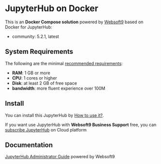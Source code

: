 # JupyterHub on Docker  

This is an **Docker Compose solution** powered by [Websoft9](https://www.websoft9.com) based on Docker for JupyterHub:


 - community:  5.2.1, latest


## System Requirements

The following are the minimal [recommended requirements](https://www.jupyterhub.org/docs/user_guide/en/install-requirements.html):

* **RAM**: 1 GB or more
* **CPU**: 1 cores or higher
* **Disk**: at least 2 GB of free space
* **bandwidth**: more fluent experience over 100M  

## Install

You can install this JupyterHub by [How to use it?](https://github.com/Websoft9/docker-library#how-to-use-it).   

If you want use JupyterHub with **Websoft9 Business Support** free, you can [subscribe JupyterHub](https://www.websoft9.com/apps) on Cloud platform

## Documentation

[JupyterHub Administrator Guide](https://support.websoft9.com/docs/jupyterhub) powered by Websoft9